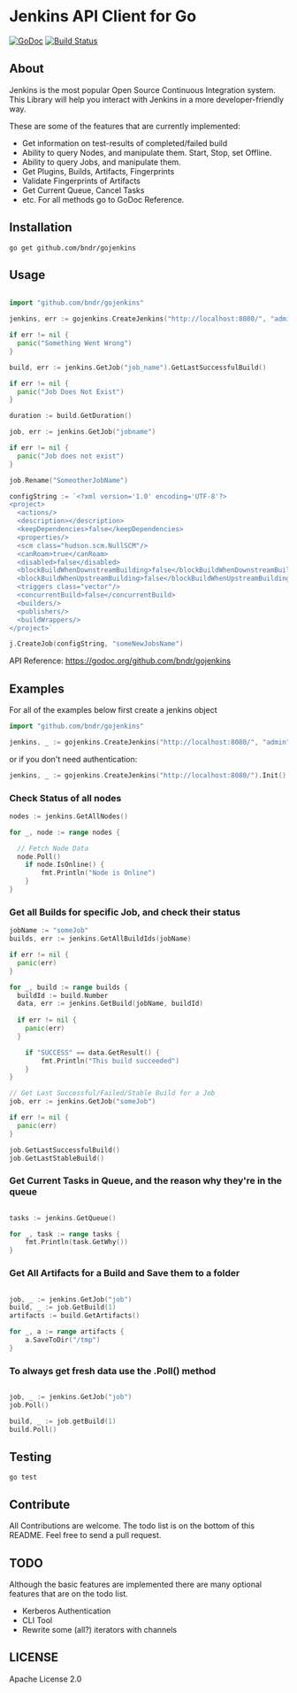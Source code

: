 # Jenkins API Client for Go

[![GoDoc](https://godoc.org/github.com/bndr/gojenkins?status.svg)](https://godoc.org/github.com/bndr/gojenkins)
[![Build Status](https://travis-ci.org/bndr/gojenkins.svg?branch=master)](https://travis-ci.org/bndr/gojenkins)

## About

Jenkins is the most popular Open Source Continuous Integration system. This Library will help you interact with Jenkins in a more developer-friendly way.

These are some of the features that are currently implemented:

* Get information on test-results of completed/failed build
* Ability to query Nodes, and manipulate them. Start, Stop, set Offline.
* Ability to query Jobs, and manipulate them.
* Get Plugins, Builds, Artifacts, Fingerprints
* Validate Fingerprints of Artifacts
* Get Current Queue, Cancel Tasks
* etc. For all methods go to GoDoc Reference.

## Installation

    go get github.com/bndr/gojenkins

## Usage

```go

import "github.com/bndr/gojenkins"

jenkins, err := gojenkins.CreateJenkins("http://localhost:8080/", "admin", "admin").Init()

if err != nil {
  panic("Something Went Wrong")
}

build, err := jenkins.GetJob("job_name").GetLastSuccessfulBuild()

if err != nil {
  panic("Job Does Not Exist")
}

duration := build.GetDuration()

job, err := jenkins.GetJob("jobname")

if err != nil {
  panic("Job does not exist")
}

job.Rename("SomeotherJobName")

configString := `<?xml version='1.0' encoding='UTF-8'?> 
<project>
  <actions/>
  <description></description>
  <keepDependencies>false</keepDependencies>
  <properties/>
  <scm class="hudson.scm.NullSCM"/>
  <canRoam>true</canRoam>
  <disabled>false</disabled>
  <blockBuildWhenDownstreamBuilding>false</blockBuildWhenDownstreamBuilding>
  <blockBuildWhenUpstreamBuilding>false</blockBuildWhenUpstreamBuilding>
  <triggers class="vector"/>
  <concurrentBuild>false</concurrentBuild>
  <builders/>
  <publishers/>
  <buildWrappers/>
</project>`

j.CreateJob(configString, "someNewJobsName")


```

API Reference: https://godoc.org/github.com/bndr/gojenkins

## Examples

For all of the examples below first create a jenkins object
```go
import "github.com/bndr/gojenkins"

jenkins, _ := gojenkins.CreateJenkins("http://localhost:8080/", "admin", "admin").Init()
```

or if you don't need authentication:

```go
jenkins, _ := gojenkins.CreateJenkins("http://localhost:8080/").Init()
```

### Check Status of all nodes

```go
nodes := jenkins.GetAllNodes()

for _, node := range nodes {

  // Fetch Node Data
  node.Poll()
	if node.IsOnline() {
		fmt.Println("Node is Online")
	}
}

```

### Get all Builds for specific Job, and check their status

```go
jobName := "someJob"
builds, err := jenkins.GetAllBuildIds(jobName)

if err != nil {
  panic(err)
}

for _, build := range builds {
  buildId := build.Number
  data, err := jenkins.GetBuild(jobName, buildId)
  
  if err != nil {
    panic(err)
  }

	if "SUCCESS" == data.GetResult() {
		fmt.Println("This build succeeded")
	}
}

// Get Last Successful/Failed/Stable Build for a Job
job, err := jenkins.GetJob("someJob")

if err != nil {
  panic(err)
}

job.GetLastSuccessfulBuild()
job.GetLastStableBuild()

```

### Get Current Tasks in Queue, and the reason why they're in the queue

```go

tasks := jenkins.GetQueue()

for _, task := range tasks {
	fmt.Println(task.GetWhy())
}

```

### Get All Artifacts for a Build and Save them to a folder

```go

job, _ := jenkins.GetJob("job")
build, _ := job.GetBuild(1)
artifacts := build.GetArtifacts()

for _, a := range artifacts {
	a.SaveToDir("/tmp")
}

```

### To always get fresh data use the .Poll() method

```go

job, _ := jenkins.GetJob("job")
job.Poll()

build, _ := job.getBuild(1)
build.Poll()

```

## Testing

    go test

## Contribute

All Contributions are welcome. The todo list is on the bottom of this README. Feel free to send a pull request.

## TODO

Although the basic features are implemented there are many optional features that are on the todo list. 

* Kerberos Authentication
* CLI Tool
* Rewrite some (all?) iterators with channels

## LICENSE

Apache License 2.0
